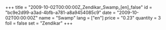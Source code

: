 +++
title = "2009-10-02T00:00:00Z_Zendikar_Swamp_[en]_false"
id = "bc9e2d99-a3ad-4bfb-a781-a8a9454085c9"
date = "2009-10-02T00:00:00Z"
name = "Swamp"
lang = ["en"]
price = "0.23"
quantity = 3
foil = false
set = "Zendikar"
+++
